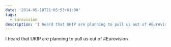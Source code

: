 ```yaml
---
date: '2014-05-10T21:05:53+01:00'
tags:
  - Eurovision
description: 'I heard that UKIP are planning to pull us out of #Eurovision'
---
```

I heard that UKIP are planning to pull us out of #Eurovision
